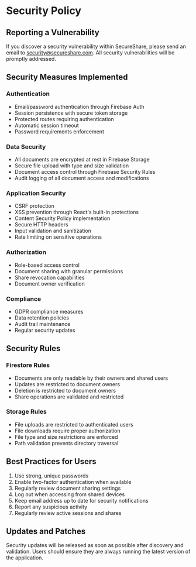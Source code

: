 # Security Policy

## Reporting a Vulnerability

If you discover a security vulnerability within SecureShare, please send an email to security@secureshare.com. All security vulnerabilities will be promptly addressed.

## Security Measures Implemented

### Authentication
- Email/password authentication through Firebase Auth
- Session persistence with secure token storage
- Protected routes requiring authentication
- Automatic session timeout
- Password requirements enforcement

### Data Security
- All documents are encrypted at rest in Firebase Storage
- Secure file upload with type and size validation
- Document access control through Firebase Security Rules
- Audit logging of all document access and modifications

### Application Security
- CSRF protection
- XSS prevention through React's built-in protections
- Content Security Policy implementation
- Secure HTTP headers
- Input validation and sanitization
- Rate limiting on sensitive operations

### Authorization
- Role-based access control
- Document sharing with granular permissions
- Share revocation capabilities
- Document owner verification

### Compliance
- GDPR compliance measures
- Data retention policies
- Audit trail maintenance
- Regular security updates

## Security Rules

### Firestore Rules
- Documents are only readable by their owners and shared users
- Updates are restricted to document owners
- Deletion is restricted to document owners
- Share operations are validated and restricted

### Storage Rules
- File uploads are restricted to authenticated users
- File downloads require proper authorization
- File type and size restrictions are enforced
- Path validation prevents directory traversal

## Best Practices for Users

1. Use strong, unique passwords
2. Enable two-factor authentication when available
3. Regularly review document sharing settings
4. Log out when accessing from shared devices
5. Keep email address up to date for security notifications
6. Report any suspicious activity
7. Regularly review active sessions and shares

## Updates and Patches

Security updates will be released as soon as possible after discovery and validation. Users should ensure they are always running the latest version of the application.
